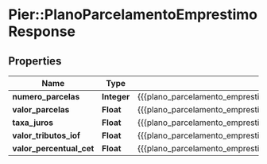 # Pier::PlanoParcelamentoEmprestimoResponse

## Properties
Name | Type | Description | Notes
------------ | ------------- | ------------- | -------------
**numero_parcelas** | **Integer** | {{{plano_parcelamento_emprestimo_response_numero_parcelas_value}}} | [optional] 
**valor_parcelas** | **Float** | {{{plano_parcelamento_emprestimo_response_valor_parcelas_value}}} | [optional] 
**taxa_juros** | **Float** | {{{plano_parcelamento_emprestimo_response_taxa_juros_value}}} | [optional] 
**valor_tributos_iof** | **Float** | {{{plano_parcelamento_emprestimo_response_valor_tributos_i_o_f_value}}} | [optional] 
**valor_percentual_cet** | **Float** | {{{plano_parcelamento_emprestimo_response_valor_percentual_c_e_t_value}}} | [optional] 


